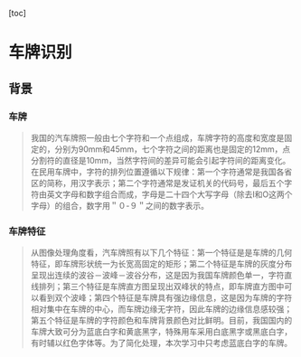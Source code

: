 [toc]

# 车牌识别

## 背景

### 车牌
>我国的汽车牌照一般由七个字符和一个点组成，车牌字符的高度和宽度是固定的，分别为90mm和45mm，七个字符之间的距离也是固定的12mm，点分割符的直径是10mm，当然字符间的差异可能会引起字符间的距离变化。在民用车牌中，字符的排列位置遵循以下规律：第一个字符通常是我国各省区的简称，用汉字表示；第二个字符通常是发证机关的代码号，最后五个字符由英文字母和数字组合而成，字母是二十四个大写字母（除去I和O这两个字母）的组合，数字用＂０-９＂之间的数字表示。

### 车牌特征
> 从图像处理角度看，汽车牌照有以下几个特征：第一个特征是是车牌的几何特征，即车牌形状统一为长宽高固定的矩形；第二个特征是车牌的灰度分布呈现出连续的波谷－波峰－波谷分布，这是因为我国车牌颜色单一，字符直线排列；第三个特征是车牌直方图呈现出双峰状的特点，即车牌直方图中可以看到双个波峰；第四个特征是车牌具有强边缘信息，这是因为车牌的字符相对集中在车牌的中心，而车牌边缘无字符，因此车牌的边缘信息感较强；第五个特征是车牌的字符颜色和车牌背景颜色对比鲜明。目前，我国国内的车牌大致可分为蓝底白字和黄底黑字，特殊用车采用白底黑字或黑底白字，有时辅以红色字体等。为了简化处理，本次学习中只考虑蓝底白字的车牌。
>
>